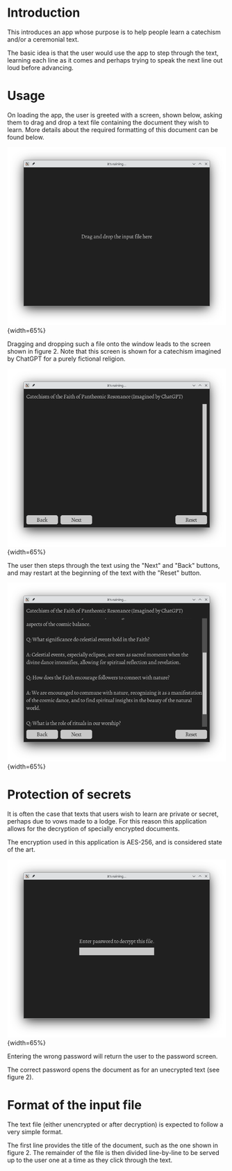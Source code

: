 # Introduction
This introduces an app whose purpose is to help people learn a catechism and/or a ceremonial text.

The basic idea is that the user would use the app to step through the text, learning each line as it comes and perhaps trying to speak the next line out loud before advancing.

# Usage

On loading the app, the user is greeted with a screen, shown below, asking them to drag and drop a text file containing the document they wish to learn.  More details about the required formatting of this document can be found below.

![Welcome screen](./Images/welcome_screen.png "Welcome screen"){width=65%}

Dragging and dropping such a file onto the window leads to the screen shown in figure 2. Note that this screen is shown for a catechism imagined by ChatGPT for a purely fictional religion.

![After loading a document](./Images/initial_screen_after_loading.png "After first loading"){width=65%}

The user then steps through the text using the "Next" and "Back" buttons, and may restart at the beginning of the text with the "Reset" button.

![Working with a text](./Images/scrollable_screen.png "Stepping through the text"){width=65%}

# Protection of secrets
It is often the case that texts that users wish to learn are private or secret, perhaps due to vows made to a lodge.  For this reason this application allows for the decryption of specially encrypted documents.

The encryption used in this application is AES-256, and is considered state of the art.

![Password-based decryption of a text](./Images/password_request.png "Providing a password"){width=65%}

Entering the wrong password will return the user to the password screen.

The correct password opens the document as for an unecrypted text (see figure 2).

# Format of the input file
The text file (either unencrypted or after decryption) is expected to follow a very simple format.

The first line provides the title of the document, such as the one shown in figure 2. The remainder of the file is then divided line-by-line to be served up to the user one at a time as they click through the text.

